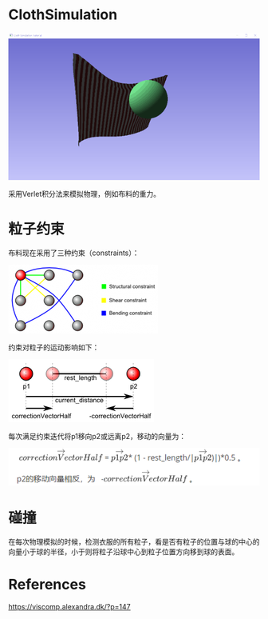 # ClothSimulation

![ClothSimulation](pictures/ClothSimulation.gif)

采用Verlet积分法来模拟物理，例如布料的重力。

# 粒子约束

布料现在采用了三种约束（constraints）：

![cloth](pictures/Constraints.png)

约束对粒子的运动影响如下：



![constraint](pictures/constraintInfluence.png)

每次满足约束迭代将p1移向p2或远离p2，移动的向量为：

![correctionVectorHalf](pictures/correctionVectorHalf.png)

# 碰撞

在每次物理模拟的时候，检测衣服的所有粒子，看是否有粒子的位置与球的中心的向量小于球的半径，小于则将粒子沿球中心到粒子位置方向移到球的表面。

# References

https://viscomp.alexandra.dk/?p=147